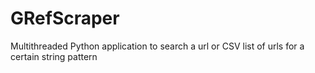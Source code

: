 # GRefScraper
Multithreaded Python application to search a url or CSV list of urls for a certain string pattern 
